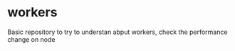 # workers

Basic repository to try to understan abput workers, check the performance change on node
